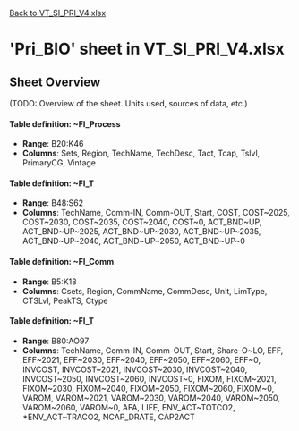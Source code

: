[Back to VT_SI_PRI_V4.xlsx](README.md)

# 'Pri_BIO' sheet in VT_SI_PRI_V4.xlsx

## Sheet Overview

(TODO: Overview of the sheet. Units used, sources of data, etc.)

#### Table definition: ~FI_Process
- **Range**: B20:K46
- **Columns**: Sets, Region, TechName, TechDesc, Tact, Tcap, Tslvl, PrimaryCG, Vintage

#### Table definition: ~FI_T
- **Range**: B48:S62
- **Columns**: TechName, Comm-IN, Comm-OUT, Start, COST, COST~2025, COST~2030, COST~2035, COST~2040, COST~0, ACT_BND~UP, ACT_BND~UP~2025, ACT_BND~UP~2030, ACT_BND~UP~2035, ACT_BND~UP~2040, ACT_BND~UP~2050, ACT_BND~UP~0

#### Table definition: ~FI_Comm
- **Range**: B5:K18
- **Columns**: Csets, Region, CommName, CommDesc, Unit, LimType, CTSLvl, PeakTS, Ctype

#### Table definition: ~FI_T
- **Range**: B80:AO97
- **Columns**: TechName, Comm-IN, Comm-OUT, Start, Share-O~LO, EFF, EFF~2021, EFF~2030, EFF~2040, EFF~2050, EFF~2060, EFF~0, INVCOST, INVCOST~2021, INVCOST~2030, INVCOST~2040, INVCOST~2050, INVCOST~2060, INVCOST~0, FIXOM, FIXOM~2021, FIXOM~2030, FIXOM~2040, FIXOM~2050, FIXOM~2060, FIXOM~0, VAROM, VAROM~2021, VAROM~2030, VAROM~2040, VAROM~2050, VAROM~2060, VAROM~0, AFA, LIFE, ENV_ACT~TOTCO2, *ENV_ACT~TRACO2, NCAP_DRATE, CAP2ACT

